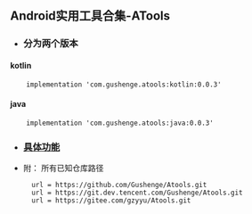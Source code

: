 ## Android实用工具合集-ATools

- ### 分为两个版本
#### kotlin
        implementation 'com.gushenge.atools:kotlin:0.0.3'
#### java
        implementation 'com.gushenge.atools:java:0.0.3'
        


- ### [具体功能](https://github.com/Gushenge/Atools/wiki)
- 附：
所有已知仓库路径
        
	    url = https://github.com/Gushenge/Atools.git
	    url = https://git.dev.tencent.com/Gushenge/Atools.git
	    url = https://gitee.com/gzyyu/Atools.git